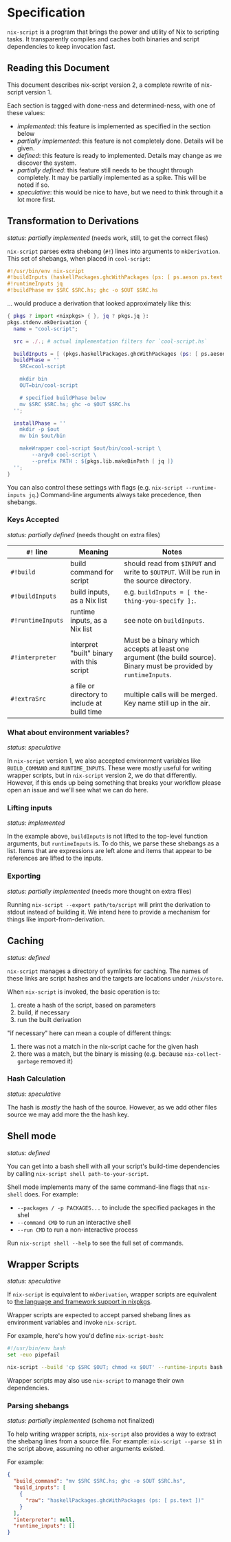 # Specification

`nix-script` is a program that brings the power and utility of Nix to scripting tasks.
It transparently compiles and caches both binaries and script dependencies to keep invocation fast.

## Reading this Document

This document describes nix-script version 2, a complete rewrite of nix-script version 1.

Each section is tagged with done-ness and determined-ness, with one of these values:

- *implemented*: this feature is implemented as specified in the section below
- *partially implemented*: this feature is not completely done.
  Details will be given.
- *defined*: this feature is ready to implemented.
  Details may change as we discover the system.
- *partially defined*: this feature still needs to be thought through completely.
  It may be partially implemented as a spike.
  This will be noted if so.
- *speculative*: this would be nice to have, but we need to think through it a lot more first.

## Transformation to Derivations

*status: partially implemented* (needs work, still, to get the correct files)

`nix-script` parses extra shebang (`#!`) lines into arguments to `mkDerivation`.
This set of shebangs, when placed in `cool-script`:

```haskell
#!/usr/bin/env nix-script
#!buildInputs (haskellPackages.ghcWithPackages (ps: [ ps.aeson ps.text ]))
#!runtimeInputs jq
#!buildPhase mv $SRC $SRC.hs; ghc -o $OUT $SRC.hs
```

... would produce a derivation that looked approximately like this:

```nix
{ pkgs ? import <nixpkgs> { }, jq ? pkgs.jq }:
pkgs.stdenv.mkDerivation {
  name = "cool-script";

  src = ./.; # actual implementation filters for `cool-script.hs`

  buildInputs = [ (pkgs.haskellPackages.ghcWithPackages (ps: [ ps.aeson ps.text ])) ];
  buildPhase = ''
    SRC=cool-script

    mkdir bin
    OUT=bin/cool-script

    # specified buildPhase below
    mv $SRC $SRC.hs; ghc -o $OUT $SRC.hs
  '';

  installPhase = ''
    mkdir -p $out
    mv bin $out/bin

    makeWrapper cool-script $out/bin/cool-script \
        --argv0 cool-script \
        --prefix PATH : ${pkgs.lib.makeBinPath [ jq ]}
  '';
}
```

You can also control these settings with flags (e.g. `nix-script --runtime-inputs jq`.)
Command-line arguments always take precedence, then shebangs.

### Keys Accepted

*status: partially defined* (needs thought on extra files)

| `#!` line         | Meaning                                      | Notes                                                                                                                |
|-------------------|----------------------------------------------|----------------------------------------------------------------------------------------------------------------------|
| `#!build`         | build command for script                     | should read from `$INPUT` and write to `$OUTPUT`. Will be run in the source directory.                               |
| `#!buildInputs`   | build inputs, as a Nix list                  | e.g. `buildInputs = [ the-thing-you-specify ];`.                                                                     |
| `#!runtimeInputs` | runtime inputs, as a Nix list                | see note on `buildInputs`.                                                                                           |
| `#!interpreter`   | interpret "built" binary with this script    | Must be a binary which accepts at least one argument (the build source). Binary must be provided by `runtimeInputs`. |
| `#!extraSrc`      | a file or directory to include at build time | multiple calls will be merged. Key name still up in the air.                                                         |

### What about environment variables?

*status: speculative*

In `nix-script` version 1, we also accepted environment variables like `BUILD_COMMAND` and `RUNTIME_INPUTS`.
These were mostly useful for writing wrapper scripts, but in `nix-script` version 2, we do that differently.
However, if this ends up being something that breaks your workflow please open an issue and we'll see what we can do here.

### Lifting inputs

*status: implemented*

In the example above, `buildInputs` is not lifted to the top-level function arguments, but `runtimeInputs` is.
To do this, we parse these shebangs as a list.
Items that are expressions are left alone and items that appear to be references are lifted to the inputs.

### Exporting

*status: partially implemented* (needs more thought on extra files)

Running `nix-script --export path/to/script` will print the derivation to stdout instead of building it.
We intend here to provide a mechanism for things like import-from-derivation.

## Caching

*status: defined*

`nix-script` manages a directory of symlinks for caching.
The names of these links are script hashes and the targets are locations under `/nix/store`.

When `nix-script` is invoked, the basic operation is to:

1. create a hash of the script, based on parameters
1. build, if necessary
2. run the built derivation

"if necessary" here can mean a couple of different things:

1. there was not a match in the nix-script cache for the given hash
2. there was a match, but the binary is missing (e.g. because `nix-collect-garbage` removed it)

### Hash Calculation

*status: speculative*

The hash is *mostly* the hash of the source.
However, as we add other files source we may add more the the hash key.

## Shell mode

*status: defined*

You can get into a bash shell with all your script's build-time dependencies by calling `nix-script shell path-to-your-script`.

Shell mode implements many of the same command-line flags that `nix-shell` does.
For example:

- `--packages / -p PACKAGES...` to include the specified packages in the shel
- `--command CMD` to run an interactive shell
- `--run CMD` to run a non-interactive process

Run `nix-script shell --help` to see the full set of commands.

## Wrapper Scripts

*status: speculative*

If `nix-script` is equivalent to `mkDerivation`, wrapper scripts are equivalent to [the language and framework support in nixpkgs](https://nixos.org/manual/nixpkgs/stable/#chap-language-support).

Wrapper scripts are expected to accept parsed shebang lines as environment variables and invoke `nix-script`.

For example, here's how you'd define `nix-script-bash`:

```sh
#!/usr/bin/env bash
set -euo pipefail

nix-script --build 'cp $SRC $OUT; chmod +x $OUT' --runtime-inputs bash "$@"
```

Wrapper scripts may also use `nix-script` to manage their own dependencies.

### Parsing shebangs

*status: partially implemented* (schema not finalized)

To help writing wrapper scripts, `nix-script` also provides a way to extract the shebang lines from a source file.
For example: `nix-script --parse $1` in the script above, assuming no other arguments existed.

For example:

```json
{
  "build_command": "mv $SRC $SRC.hs; ghc -o $OUT $SRC.hs",
  "build_inputs": [
    {
      "raw": "haskellPackages.ghcWithPackages (ps: [ ps.text ])"
    }
  ],
  "interpreter": null,
  "runtime_inputs": []
}
```
